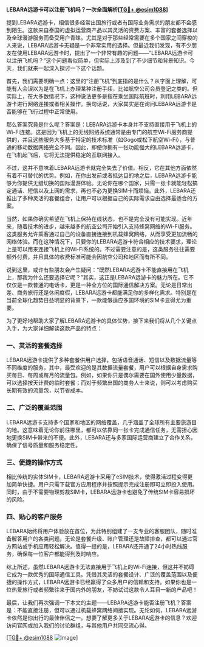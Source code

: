 **LEBARA远游卡可以注册飞机吗？一次全面解析[[TG💪+ @esim1088](https://t.me/s/esim1088)]**

提到LEBARA远游卡，相信很多经常出国旅行或者有国际业务需求的朋友都不会感到陌生。这款来自泰国的虚拟运营商产品以其灵活的资费方案、丰富的套餐选择以及全球漫游服务而备受用户青睐。尤其是对于那些经常需要在多个国家之间穿梭的人来说，LEBARA远游卡无疑是一个非常实用的选择。但最近我们发现，有不少朋友在使用LEBARA远游卡时，提出了一个非常有趣的问题——“LEBARA远游卡可以注册飞机吗？”这个问题看似简单，但实际上涉及到了不少细节和背景知识。今天，我们就来一起深入探讨一下这个话题。

首先，我们需要明确一点：这里的“注册飞机”到底指的是什么？从字面上理解，可能有人会误以为是在飞机上办理某种注册手续，比如航空公司会员登记之类的。但实际上，在大多数情况下，这种说法更多是指在乘坐国际航班时，利用LEBARA远游卡进行网络连接或者相关操作。换句话说，大家其实是在询问LEBARA远游卡是否能够在飞行过程中正常使用。

那么答案究竟是什么呢？答案是：LEBARA远游卡本身并不支持直接用于飞机上的Wi-Fi连接。这是因为飞机上的无线网络系统通常是由专门的航空Wi-Fi服务商提供的，并且这些服务大多基于特定的技术标准（如Gogo或松下航空Wi-Fi），与普通的移动数据网络完全不同。因此，即便你拥有一张功能强大的LEBARA远游卡，在飞机起飞后，它将无法提供稳定的互联网接入。

不过，这并不意味着LEBARA远游卡就完全失去了价值。相反，它在其他方面依然有着不可替代的优势。例如，在你出发前或者抵达目的地之后，LEBARA远游卡能够为你提供无缝切换的国际漫游体验。无论你在哪个国家，只需一张卡就能轻松搞定通话、短信以及上网的需求，再也不必为更换SIM卡而烦恼。此外，LEBARA还推出了多种灵活的套餐组合，让用户可以根据自己的实际需求自由选择最适合的方案。

当然，如果你确实希望在飞机上保持在线状态，也不是完全没有可能实现。近年来，随着技术的进步，越来越多的航空公司开始引入支持蜂窝网络的Wi-Fi服务。这类服务允许乘客通过自己的设备直接连接到机载蜂窝网络，从而享受更加流畅的网络体验。而在这种情况下，只要你的LEBARA远游卡符合相应的技术要求，理论上是可以用来连接飞机上的Wi-Fi系统的。不过需要注意的是，这类服务往往需要额外付费，并且具体的收费标准可能会因航空公司和地区而有所不同。

说到这里，或许有些朋友会产生疑问：“既然LEBARA远游卡不能直接用在飞机上，那我为什么还要选择它呢？”其实，这正是LEBARA远游卡的魅力所在。它不仅仅是一款普通的电话卡，更是一种全方位的国际通信解决方案。无论是日常出差、商务旅行还是休闲度假，LEBARA远游卡都能满足你的多样化需求。特别是在当前全球化趋势日益明显的背景下，一款能够适应多国环境的SIM卡显得尤为重要。

为了更好地帮助大家了解LEBARA远游卡的具体优势，接下来我们将从几个关键点入手，为大家详细解读这款产品的特点：

### **一、灵活的套餐选择**
LEBARA远游卡提供了多种套餐供用户选择，包括语音通话、短信以及数据流量等不同维度的服务。其中，最受欢迎的是其数据流量套餐，用户可以根据自身需求购买每日、每周或每月的流量包。例如，如果你只是偶尔需要在国外使用少量数据，可以选择按天计费的临时套餐；而对于频繁出国的商务人士来说，则可以考虑购买长期有效的流量包，以节省成本。

### **二、广泛的覆盖范围**
LEBARA远游卡支持多个国家和地区的网络覆盖，几乎涵盖了全球所有主要旅游目的地。这意味着无论你前往哪里，都可以依靠同一张卡完成通信任务，无需担心因地更换SIM卡带来的不便。此外，LEBARA还与多家国际运营商建立了合作关系，确保了信号质量和服务稳定性。

### **三、便捷的操作方式**
相比传统的实体SIM卡，LEBARA远游卡采用了eSIM技术，使得激活过程变得更加简单快捷。用户只需下载官方应用程序并按照提示完成注册即可立即投入使用。同时，由于不需要物理剪裁SIM卡，LEBARA远游卡也避免了传统SIM卡容易损坏的风险。

### **四、贴心的客户服务**
LEBARA始终将用户体验放在首位，为此特别组建了一支专业的客服团队，随时准备解答用户的各类问题。无论是套餐升级、账户管理还是故障排查，都可以通过官方网站或手机应用轻松解决。值得一提的是，LEBARA还开通了24小时热线服务，确保每一位客户都能得到及时响应。

综上所述，虽然LEBARA远游卡无法直接用于飞机上的Wi-Fi连接，但这并不妨碍它成为一款优秀的国际通信工具。凭借其灵活的套餐设计、广泛的覆盖范围以及便捷的操作方式，LEBARA远游卡已经赢得了众多用户的信赖和支持。如果你也是一位热爱旅行或者频繁往来于国内外的朋友，不妨试试这款令人耳目一新的产品吧！

最后，让我们再次强调一下本文的主题——LEBARA远游卡能否注册飞机？答案是：不能直接注册，但可以通过机载蜂窝网络间接实现。无论如何，LEBARA远游卡依然是你出行的最佳伴侣之一。想要了解更多关于LEBARA远游卡的信息？欢迎访问官网或加入我们的讨论群组，与其他用户共同交流心得。

[[TG💪+ @esim1088](https://t.me/s/esim1088) ![Image](https://i.postimg.cc/4NQfJmqS/Snipaste-2025-05-13-00-14-12.png)]